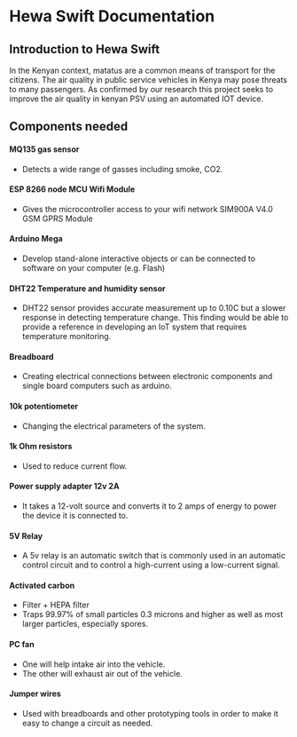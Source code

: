 # Hewa Swift Documentation

<!-- For full documentation visit [mkdocs.org](https://www.mkdocs.org). -->

## Introduction to Hewa Swift
In the Kenyan context, matatus are a common means of transport for the citizens. The air quality in public service vehicles in Kenya may pose threats to many passengers. As confirmed by our research this project seeks to improve the air quality in kenyan PSV using an automated IOT device.

## Components needed 

#### MQ135 gas sensor
- Detects a wide range of gasses including smoke, CO2.

#### ESP 8266 node MCU Wifi Module
- Gives the microcontroller access to  your wifi network
SIM900A V4.0 GSM GPRS Module



#### Arduino Mega
- Develop stand-alone interactive objects or can be connected to software on your computer (e.g. Flash) 

#### DHT22 Temperature and humidity sensor
- DHT22 sensor provides accurate measurement up to 0.10C but a slower response in detecting temperature change. This finding would be able to provide a reference in developing an IoT system that requires temperature monitoring.

#### Breadboard
- Creating electrical connections between electronic components and single board computers such as arduino.

#### 10k potentiometer
- Changing the electrical parameters of the system.

#### 1k Ohm resistors
- Used to reduce current flow.

#### Power supply adapter 12v 2A
- It takes a 12-volt source and converts it to 2 amps of energy to power the device it is connected to.

#### 5V Relay
- A 5v relay is an automatic switch that is commonly used in an automatic control circuit and to control a high-current using a low-current signal.

#### Activated carbon 
- Filter + HEPA filter
- Traps 99.97% of small particles 0.3 microns and higher as well as most larger particles, especially spores.

#### PC fan
- One will help intake air into the vehicle. 
- The other will exhaust air out of the vehicle.

#### Jumper wires
- Used with breadboards and other prototyping tools in order to make it easy to change a circuit as needed.





<!-- 
* `mkdocs new [dir-name]` - Create a new project.
* `mkdocs serve` - Start the live-reloading docs server.
* `mkdocs build` - Build the documentation site.
* `mkdocs -h` - Print help message and exit. -->

<!-- ## Project layout

    mkdocs.yml    # The configuration file.
    docs/
        index.md  # The documentation homepage.
        ...       # Other markdown pages, images and other files. -->
